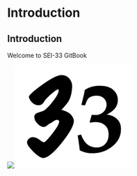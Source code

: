 # Introduction

## Introduction

Welcome to SEI-33 GitBook

![](https://media2.giphy.com/media/508RHeZhHhemI/giphy.webp?cid=3640f6095c8f02d43577646951fcab85)![](.gitbook/assets/image.png)

​  [  
](https://yianni-m13.gitbook.io/sei31/week-01)

